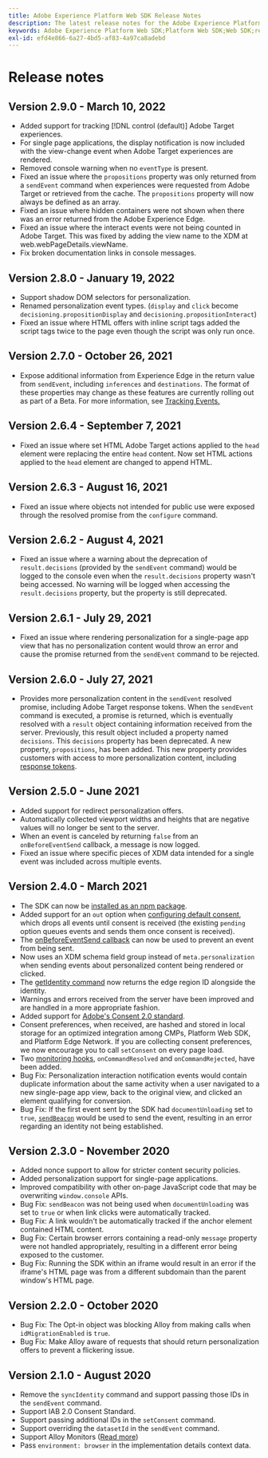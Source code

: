 ```yaml
---
title: Adobe Experience Platform Web SDK Release Notes
description: The latest release notes for the Adobe Experience Platform Web SDK.
keywords: Adobe Experience Platform Web SDK;Platform Web SDK;Web SDK;release notes;
exl-id: efd4e866-6a27-4bd5-af83-4a97ca8adebd
---
```

# Release notes

## Version 2.9.0 - March 10, 2022

* Added support for tracking [!DNL control (default)] Adobe Target experiences.
* For single page applications, the display notification is now included with the view-change event when Adobe Target experiences are rendered.
* Removed console warning when no `eventType` is present.
* Fixed an issue where the `propositions` property was only returned from a `sendEvent` command when experiences were requested from Adobe Target or retrieved from the cache. The `propositions` property will now always be defined as an array.
* Fixed an issue where hidden containers were not shown when there was an error returned from the Adobe Experience Edge.
* Fixed an issue where the interact events were not being counted in Adobe Target. This was fixed by adding the view name to the XDM at web.webPageDetails.viewName.
* Fix broken documentation links in console messages.

## Version 2.8.0 - January 19, 2022

* Support shadow DOM selectors for personalization.
* Renamed personalization event types. (`display` and `click` become `decisioning.propositionDisplay` and `decisioning.propositionInteract`)
* Fixed an issue where HTML offers with inline script tags added the script tags twice to the page even though the script was only run once.

## Version 2.7.0 - October 26, 2021

* Expose additional information from Experience Edge in the return value from `sendEvent`, including `inferences` and `destinations`. The format of these properties may change as these features are currently rolling out as part of a Beta. For more information, see [Tracking Events.](fundamentals/tracking-events.md)

## Version 2.6.4 - September 7, 2021

* Fixed an issue where set HTML Adobe Target actions applied to the `head` element were replacing the entire `head` content. Now set HTML actions applied to the `head` element are changed to append HTML.

## Version 2.6.3 - August 16, 2021

* Fixed an issue where objects not intended for public use were exposed through the resolved promise from the `configure` command.

## Version 2.6.2 - August 4, 2021

* Fixed an issue where a warning about the deprecation of `result.decisions` (provided by the `sendEvent` command) would be logged to the console even when the `result.decisions` property wasn't being accessed. No warning will be logged when accessing the `result.decisions` property, but the property is still deprecated.

## Version 2.6.1 - July 29, 2021

* Fixed an issue where rendering personalization for a single-page app view that has no personalization content would throw an error and cause the promise returned from the `sendEvent` command to be rejected.

## Version 2.6.0 - July 27, 2021

* Provides more personalization content in the `sendEvent` resolved promise, including Adobe Target response tokens. When the `sendEvent` command is executed, a promise is returned, which is eventually resolved with a `result` object containing information received from the server. Previously, this result object included a property named `decisions`. This `decisions` property has been deprecated. A new property, `propositions`, has been added. This new property provides customers with access to more personalization content, including [response tokens](https://experienceleague.adobe.com/docs/experience-platform/edge/personalization/adobe-target/accessing-response-tokens.html).

## Version 2.5.0 - June 2021

* Added support for redirect personalization offers.
* Automatically collected viewport widths and heights that are negative values will no longer be sent to the server.
* When an event is canceled by returning `false` from an `onBeforeEventSend` callback, a message is now logged.
* Fixed an issue where specific pieces of XDM data intended for a single event was included across multiple events.

## Version 2.4.0 - March 2021

* The SDK can now be [installed as an npm package](https://experienceleague.adobe.com/docs/experience-platform/edge/fundamentals/installing-the-sdk.html).
* Added support for an `out` option when [configuring default consent](https://experienceleague.adobe.com/docs/experience-platform/edge/fundamentals/configuring-the-sdk.html#default-consent), which drops all events until consent is received (the existing `pending` option queues events and sends them once consent is received).
* The [onBeforeEventSend callback](https://experienceleague.adobe.com/docs/experience-platform/edge/fundamentals/configuring-the-sdk.html#onbeforeeventsend) can now be used to prevent an event from being sent.
* Now uses an XDM schema field group instead of `meta.personalization` when sending events about personalized content being rendered or clicked.
* The [getIdentity command](https://experienceleague.adobe.com/docs/experience-platform/edge/identity/overview.html#retrieving-the-visitor-id) now returns the edge region ID alongside the identity.
* Warnings and errors received from the server have been improved and are handled in a more appropriate fashion.
* Added support for [Adobe's Consent 2.0 standard](https://experienceleague.adobe.com/docs/experience-platform/edge/consent/supporting-consent.html?communicating-consent-preferences-via-the-adobe-standard).
* Consent preferences, when received, are hashed and stored in local storage for an optimized integration among CMPs, Platform Web SDK, and Platform Edge Network. If you are collecting consent preferences, we now encourage you to call `setConsent` on every page load.
* Two [monitoring hooks](https://github.com/adobe/alloy/wiki/Monitoring-Hooks), `onCommandResolved` and `onCommandRejected`, have been added.
* Bug Fix: Personalization interaction notification events would contain duplicate information about the same activity when a user navigated to a new single-page app view, back to the original view, and clicked an element qualifying for conversion.
* Bug Fix: If the first event sent by the SDK had `documentUnloading` set to `true`, [`sendBeacon`](https://developer.mozilla.org/en-US/docs/Web/API/Navigator/sendBeacon) would be used to send the event, resulting in an error regarding an identity not being established.

## Version 2.3.0 - November 2020

* Added nonce support to allow for stricter content security policies.
* Added personalization support for single-page applications.
* Improved compatibility with other on-page JavaScript code that may be overwriting `window.console` APIs.
* Bug Fix: `sendBeacon` was not being used when `documentUnloading` was set to `true` or when link clicks were automatically tracked.
* Bug Fix: A link wouldn't be automatically tracked if the anchor element contained HTML content.
* Bug Fix: Certain browser errors containing a read-only `message` property were not handled appropriately, resulting in a different error being exposed to the customer.
* Bug Fix: Running the SDK within an iframe would result in an error if the iframe's HTML page was from a different subdomain than the parent window's HTML page.

## Version 2.2.0 - October 2020

* Bug Fix: The Opt-in object was blocking Alloy from making calls when `idMigrationEnabled` is `true`.
* Bug Fix: Make Alloy aware of requests that should return personalization offers to prevent a flickering issue.

## Version 2.1.0 - August 2020

* Remove the `syncIdentity` command and support passing those IDs in the `sendEvent` command.
* Support IAB 2.0 Consent Standard.
* Support passing additional IDs in the `setConsent` command.
* Support overriding the `datasetId` in the `sendEvent` command.
* Support Alloy Monitors ([Read more](https://github.com/adobe/alloy/wiki/Monitoring-Hooks))
* Pass `environment: browser` in the implementation details context data.
